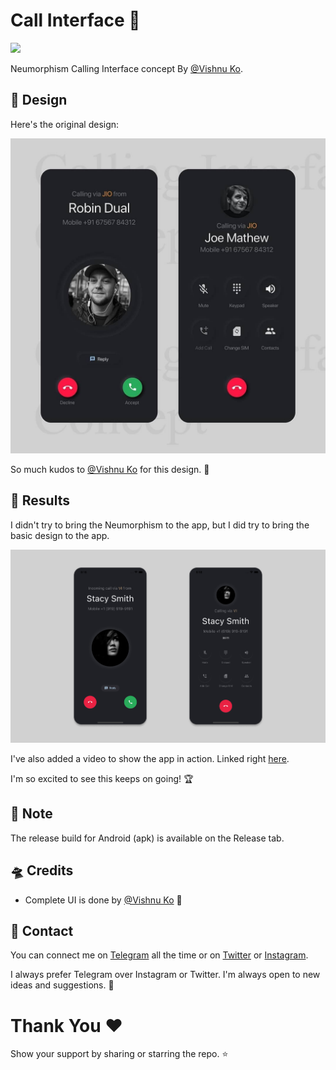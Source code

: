 # Call Interface 📱
![](https://img.shields.io/badge/FlutterEveryday-Day%206-blue.svg)

Neumorphism Calling Interface concept By [@Vishnu Ko](https://www.instagram.com/vishnukoux).


## 🦄 Design 
Here's the original design:

[![Original Design](/assets/Original.jpg)](https://www.instagram.com/p/CDeIjhhjcUu//)

So much kudos to [@Vishnu Ko](https://www.instagram.com/vishnukoux) for this design. 🎉

## 🦄 Results

I didn't try to bring the Neumorphism to the app, but I did try to bring the basic design to the app.

![](/assets/Result.jpg)

I've also added a video to show the app in action. Linked right [here](assets/Video.mp4).


I'm so excited to see this keeps on going! 🏆

## 💬 Note
The release build for Android (apk) is available on the Release tab.
<br>

## 🛸 Credits
- Complete UI is done by [@Vishnu Ko](https://www.instagram.com/vishnukoux) 🎉
## 🌚 Contact 

You can connect me on [Telegram](https://t.me/heysreelal) all the time or on [Twitter](https://twitter.com/HeySreelal) or [Instagram](https://instagram.com/heysreelal).

I always prefer Telegram over Instagram or Twitter. I'm always open to new ideas and suggestions. 🦄

# Thank You ❤️
Show your support by sharing or starring the repo. ⭐️
